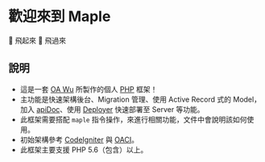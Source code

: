 # 歡迎來到 Maple
🍁 飛起來 🍁 飛過來

## 說明
* 這是一套 [OA Wu](https://www.ioa.tw/) 所製作的個人 [PHP](http://php.net/) 框架！  
* 主功能是快速架構後台、Migration 管理、使用 Active Record 式的 Model，加入 [apiDoc](http://apidocjs.com/)、使用 [Deployer](https://deployer.org/) 快速部署至 Server 等功能。  
* 此框架需要搭配 `maple` 指令操作，來進行相關功能，文件中會說明該如何使用。
* 初始架構參考 [CodeIgniter](https://www.codeigniter.com/) 與 [OACI](https://github.com/comdan66/oaci)。
* 此框架主要支援 PHP 5.6（包含）以上。  